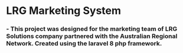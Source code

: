 # LRG Marketing System

### - This project was designed for the marketing team of LRG Solutions company partnered with the Australian Regional Network. Created using the laravel 8 php framework.